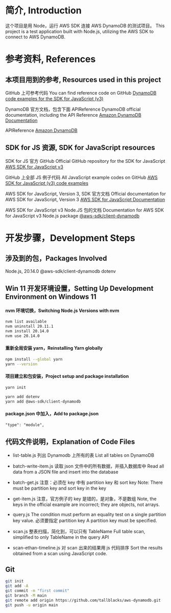 # 简介, Introduction
这个项目是用 Node，运行 AWS SDK 连接 AWS DynamoDB 的测试项目。
This project is a test application built with Node.js, utilizing the AWS SDK to connect to AWS DynamoDB.

# 参考资料, References

## 本项目用到的参考, Resources used in this project
GitHub 上可参考代码
You can find reference code on GitHub
[DynamoDB code examples for the SDK for JavaScript (v3)](https://github.com/awsdocs/aws-doc-sdk-examples/tree/main/javascriptv3/example_code/dynamodb#code-examples)

DynamoDB 官方文档，包含下面 APIReference
DynamoDB official documentation, including the API Reference
[Amazon DynamoDB Documentation](https://docs.aws.amazon.com/dynamodb/)

APIReference
[Amazon DynamoDB](https://docs.aws.amazon.com/amazondynamodb/latest/APIReference/API_Operations_Amazon_DynamoDB.html)

## SDK for JS 资源, SDK for JavaScript resources

SDK for JS 官方 GitHub
Official GitHub repository for the SDK for JavaScript
[AWS SDK for JavaScript v3](https://github.com/aws/aws-sdk-js-v3#getting-started)

GitHub 上全部 JS 例子代码
All JavaScript example codes on GitHub
[AWS SDK for JavaScript (v3) code examples](https://github.com/awsdocs/aws-doc-sdk-examples/tree/main/javascriptv3)

AWS SDK for JavaScript, Version 3, SDK 官方文档
Official documentation for AWS SDK for JavaScript, Version 3
[AWS SDK for JavaScript Documentation](https://docs.aws.amazon.com/sdk-for-javascript/)

AWS SDK for JavaScript v3 Node.JS 包的文档
Documentation for AWS SDK for JavaScript v3 Node.js package
[@aws-sdk/client-dynamodb](https://docs.aws.amazon.com/AWSJavaScriptSDK/v3/latest/Package/-aws-sdk-client-dynamodb/x`)

# 开发步骤，Development Steps

## 涉及到的包，Packages Involved
Node.js, 20.14.0
@aws-sdk/client-dynamodb
dotenv

## Win 11 开发环境设置，Setting Up Development Environment on Windows 11

#### nvm 环境切换，Switching Node.js Versions with nvm
```bash
nvm list available
nvm uninstall 20.11.1
nvm install 20.14.0
nvm use 20.14.0
```

#### 重新全局安装 yarn，Reinstalling Yarn globally
```bash
npm install --global yarn
yarn --version
```

#### 项目建立和包安装，Project setup and package installation
```bash
yarn init

yarn add dotenv
yarn add @aws-sdk/client-dynamodb
```

#### package.json 中加入，Add to package.json
```
"type": "module",
```

## 代码文件说明，Explanation of Code Files
- list-table.js
列出 Dynamodb 上所有的表
List all tables on DynamoDB

- batch-write-item.js
读取 json 文件中的所有数据，并插入数据库中
Read all data from a JSON file and insert into the database

- batch-get.js
注意：必须在 key 中有 partition key 和 sort key
Note: There must be partition key and sort key in the key

- get-item.js
注意，官方例子的 key 是错的，是对象，不是数组
Note, the keys in the official example are incorrect; they are objects, not arrays.

- query.js
The condition must perform an equality test on a single partition key value.
必须要指定 partition key
A partition key must be specified.

- scan.js
整表扫描，简化到，可以只有 TableName
Full table scan, simplified to only TableName in the query API

- scan-ethan-timeline.js
对 scan 出来的结果用 js 代码排序
Sort the results obtained from a scan using JavaScript code.

## Git
```bash
git init
git add -A
git commit -m "first commit"
git branch -M main
git remote add origin https://github.com/tallblacks/aws-dynamodb.git
git push -u origin main
```